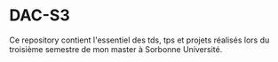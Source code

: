 # DAC-S3
Ce repository contient l'essentiel des tds, tps et projets réalisés lors du troisième semestre de mon master à Sorbonne Université.
